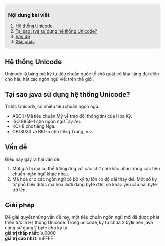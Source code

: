 <div style="background-color: #e7e9eb; padding: 1px 10px; border-radius: 5px; margin-bottom: 20px">

### Nội dung bài viết

1. [Hệ thống Unicode](#he-thong-unicode)
2. [Tại sao java sử dụng hệ thống Unicode?](#tai-sao-java-su-dung-he-thong-unicode)
3. [Vấn đề](#van-de)
4. [Giải pháp](#giai-phap)

</div>

<div class="section" id="he-thong-unicode"><div>

## Hệ thống Unicode

Unicode là bảng mã ký tự tiêu chuẩn quốc tế phổ quát có khả năng đại diện cho hầu hết các ngôn ngữ viết trên thế giới.

<div class="section" id="tai-sao-java-su-dung-he-thong-unicode"><div>

## Tại sao java sử dụng hệ thống Unicode?

Trước Unicode, có nhiều tiêu chuẩn ngôn ngữ:

- ASCII (Mã tiêu chuẩn Mỹ về trao đổi thông tin) của Hoa Kỳ.
- ISO 8859-1 cho ngôn ngữ Tây Âu.
- KOI-8 cho tiếng Nga.
- GB18030 và BIG-5 cho tiếng Trung, v.v.

<div class="section" id="van-de"><div>

## Vấn đề

Điều này gây ra hai vấn đề:

1. Một giá trị mã cụ thể tương ứng với các chữ cái khác nhau trong các tiêu chuẩn ngôn ngữ khác nhau.
2. Mã hóa cho các ngôn ngữ có bộ ký tự lớn có độ dài thay đổi. Một số ký tự phổ biến được mã hóa dưới dạng byte đơn, số khác yêu cầu hai byte trở lên.

<div class="section" id="giai-phap"><div>

## Giải pháp

Để giải quyết những vấn đề này, một tiêu chuẩn ngôn ngữ mới đã được phát triển tức là Hệ thống Unicode.
Trong unicode, ký tự chứa 2 byte nên java cũng sử dụng 2 byte cho ký tự.  
<b>giá trị thấp nhất</b>: \u0000  
<b>giá trị cao nhất</b>: \uFFFF
